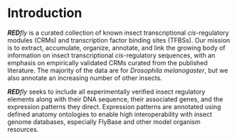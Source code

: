 # Introduction

_**RED**fly_ is a curated collection of known insect transcriptional _cis_-regulatory modules (CRMs) and transcription factor binding sites (TFBSs). Our mission is to extract, accumulate, organize, annotate, and link the growing body of information on insect transcriptional _cis_-regulatory sequences, with an emphasis on empirically validated CRMs curated from the published literature. The majority of the data are for _Drosophila melanogaster_, but we also annotate an increasing number of other insects.

_**RED**fly_ seeks to include all experimentally verified insect regulatory elements along with their DNA sequence, their associated genes, and the expression patterns they direct. Expression patterns are annotated using defined anatomy ontologies to enable high interoperability with insect genome databases, especially FlyBase and other model organism resources.


